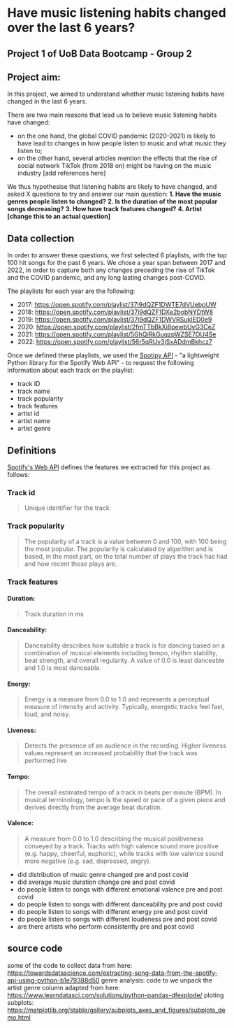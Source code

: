 # Have music listening habits changed over the last 6 years?
## Project 1 of UoB Data Bootcamp - Group 2

## Project aim:
In this project, we aimed to understand whether music listening habits have changed in the last 6 years. 

There are two main reasons that lead us to believe music listening habits have changed:
  - on the one hand, the global COVID pandemic (2020-2021) is likely to have lead to changes in how people listen to music and what music they listen to;
  - on the other hand, several articles mention the effects that the rise of social network TikTok (from 2018 on) might be having on the music industry [add references here]

We thus hypothesise that listening habits are likely to have changed, and asked X questions to try and answer our main question:
**1. Have the music genres people listen to changed?**
**2. Is the duration of the most popular songs decreasing?**
**3. How have track features changed?**
**4. Artist [change this to an actual question]**

## Data collection
In order to answer these questions, we first selected 6 playlists, with the top 100 hit songs for the past 6 years. We chose a year span between 2017 and 2022, in order to capture both any changes preceding the rise of TikTok and the COVID pandemic, and any long lasting changes post-COVID. 

The playlists for each year are the following:
- 2017: https://open.spotify.com/playlist/37i9dQZF1DWTE7dVUebpUW
- 2018: https://open.spotify.com/playlist/37i9dQZF1DXe2bobNYDtW8
- 2019: https://open.spotify.com/playlist/37i9dQZF1DWVRSukIED0e9
- 2020: https://open.spotify.com/playlist/2fmTTbBkXi8pewbUvG3CeZ
- 2021: https://open.spotify.com/playlist/5GhQiRkGuqzpWZSE7OU4Se
- 2022: https://open.spotify.com/playlist/56r5qRUv3jSxADdmBkhcz7

Once we defined these playlists, we used the [Spotipy API](https://spotipy.readthedocs.io/en/2.22.1/)  - "a lightweight Python library for the Spotify Web API" - to request the following information about each track on the playlist:
- track ID
- track name 
- track popularity
- track features
- artist id
- artist name
- artist genre

## Definitions

[Spotify's Web API](https://developer.spotify.com/documentation/web-api) defines the features we extracted for this project as follows:
### Track id
> Unique identifier for the track

### Track popularity
> The popularity of a track is a value between 0 and 100, with 100 being the most popular. The popularity is calculated by algorithm and is based, in the most part, on the total number of plays the track has had and how recent those plays are.

### Track features
#### Duration: 
> Track duration in ms

#### Danceability: 
> Danceability describes how suitable a track is for dancing based on a combination of musical elements including tempo, rhythm stability, beat strength, and overall regularity. A value of 0.0 is least danceable and 1.0 is most danceable.

#### Energy:
> Energy is a measure from 0.0 to 1.0 and represents a perceptual measure of intensity and activity. Typically, energetic tracks feel fast, loud, and noisy. 

#### Liveness: 
> Detects the presence of an audience in the recording. Higher liveness values represent an increased probability that the track was performed live

#### Tempo: 
> The overall estimated tempo of a track in beats per minute (BPM). In musical terminology, tempo is the speed or pace of a given piece and derives directly from the average beat duration.

#### Valence: 
> A measure from 0.0 to 1.0 describing the musical positiveness conveyed by a track. Tracks with high valence sound more positive (e.g. happy, cheerful, euphoric), while tracks with low valence sound more negative (e.g. sad, depressed, angry).






- did distribution of music genre changed pre and post covid
- did average music duration change pre and post covid
- do people listen to songs with different emotional valence pre and post covid
- do people listen to songs with different danceability pre and post covid
- do people listen to songs with different energy pre and post covid
- do people listen to songs with different loudeness pre and post covid
- are there artists who perform consistently pre and post covid


## source code
some of the code to collect data from here: https://towardsdatascience.com/extracting-song-data-from-the-spotify-api-using-python-b1e79388d50
genre analysis: code to we unpack the artist genre column adapted from here: https://www.learndatasci.com/solutions/python-pandas-dfexplode/
ploting subplots: https://matplotlib.org/stable/gallery/subplots_axes_and_figures/subplots_demo.html
